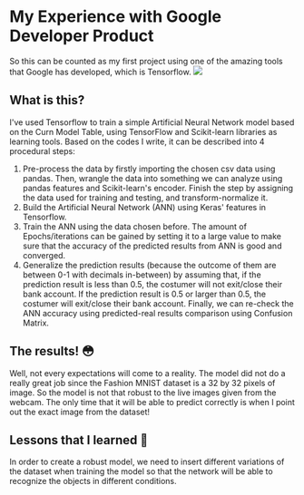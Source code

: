 # My Experience with Google Developer Product

So this can be counted as my first project using one of the amazing tools that Google has developed, which is Tensorflow.
![](https://user-images.githubusercontent.com/32363208/96848914-30f9a000-147f-11eb-9e63-df938815d256.png)

## What is this?
I've used Tensorflow to train a simple Artificial Neural Network model based on the Curn Model Table, using TensorFlow and Scikit-learn libraries as learning tools. Based on the codes I write, it can be described into 4 procedural steps:

1. Pre-process the data by firstly importing the chosen csv data using pandas. Then, wrangle the data into something we can analyze using pandas features and Scikit-learn's encoder. Finish the step by assigning the data used for training and testing, and transform-normalize it.
2. Build the Artificial Neural Network (ANN) using Keras' features in Tensorflow.
3. Train the ANN using the data chosen before. The amount of Epochs/iterations can be gained by setting it to a large value to make sure that the accuracy of the predicted results from ANN is good and converged.
4. Generalize the prediction results (because the outcome of them are between 0-1 with decimals in-between) by assuming that, if the prediction result is less than 0.5, the costumer will not exit/close their bank account. If the prediction result is 0.5 or larger than 0.5, the costumer will exit/close their bank account. Finally, we can re-check the ANN accuracy using predicted-real results comparison using Confusion Matrix.

## The results! :flushed:
Well, not every expectations will come to a reality. The model did not do a really great job since the Fashion MNIST dataset is a 32 by 32 pixels of image. So the model is not that robust to the live images given from the webcam. The only time that it will be able to predict correctly is when I point out the exact image from the dataset!

## Lessons that I learned :pencil:
In order to create a robust model, we need to insert different variations of the dataset when training the model so that the network will be able to recognize the objects in different conditions.
